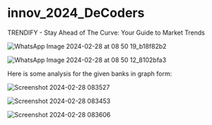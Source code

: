# innov_2024_DeCoders

TRENDIFY - Stay Ahead of The Curve: Your Guide to Market Trends

![WhatsApp Image 2024-02-28 at 08 50 19_b18f82b2](https://github.com/ojasvidoye/innov_2024_DeCoders/assets/123376306/2faeac75-a5cd-456d-8d3b-7f14a391f12f)

![WhatsApp Image 2024-02-28 at 08 50 12_8102bfa3](https://github.com/ojasvidoye/innov_2024_DeCoders/assets/123376306/f0bc2c3a-5ef9-4f51-a825-4e9635f62b4d)


Here is some analysis for the given banks in graph form:

![Screenshot 2024-02-28 083527](https://github.com/ojasvidoye/innov_2024_DeCoders/assets/123376306/3ef17377-0cb2-4913-9ad6-be682b7d52f1)


![Screenshot 2024-02-28 083453](https://github.com/ojasvidoye/innov_2024_DeCoders/assets/123376306/49ec69e6-56a4-4500-9bf2-3a1e5d027ffe)


![Screenshot 2024-02-28 083606](https://github.com/ojasvidoye/innov_2024_DeCoders/assets/123376306/45584094-f573-4769-97d1-dab23b797674)
